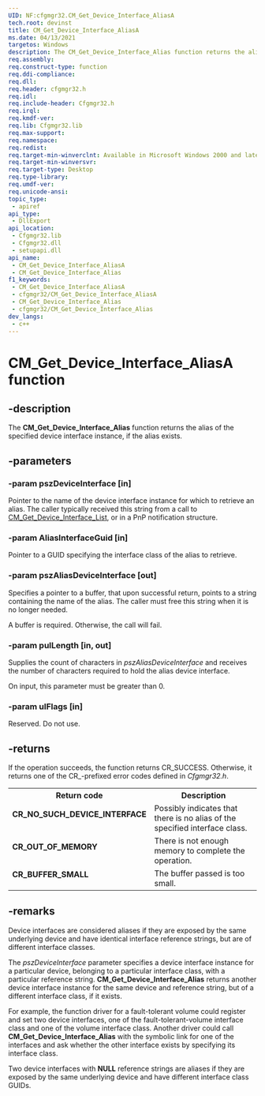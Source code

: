 ```yaml
---
UID: NF:cfgmgr32.CM_Get_Device_Interface_AliasA
tech.root: devinst 
title: CM_Get_Device_Interface_AliasA
ms.date: 04/13/2021
targetos: Windows
description: The CM_Get_Device_Interface_Alias function returns the alias of the specified device interface instance, if the alias exists.
req.assembly: 
req.construct-type: function
req.ddi-compliance: 
req.dll: 
req.header: cfgmgr32.h
req.idl: 
req.include-header: Cfgmgr32.h 
req.irql: 
req.kmdf-ver: 
req.lib: Cfgmgr32.lib
req.max-support: 
req.namespace: 
req.redist: 
req.target-min-winverclnt: Available in Microsoft Windows 2000 and later versions of Windows.
req.target-min-winversvr: 
req.target-type: Desktop 
req.type-library: 
req.umdf-ver: 
req.unicode-ansi: 
topic_type:
 - apiref
api_type:
 - DllExport
api_location:
 - Cfgmgr32.lib
 - Cfgmgr32.dll
 - setupapi.dll
api_name:
 - CM_Get_Device_Interface_AliasA
 - CM_Get_Device_Interface_Alias
f1_keywords:
 - CM_Get_Device_Interface_AliasA
 - cfgmgr32/CM_Get_Device_Interface_AliasA
 - CM_Get_Device_Interface_Alias
 - cfgmgr32/CM_Get_Device_Interface_Alias
dev_langs:
 - c++
---
```


# CM_Get_Device_Interface_AliasA function

## -description

The <b>CM_Get_Device_Interface_Alias</b> function returns the alias of the specified device interface instance, if the alias exists.

## -parameters

### -param pszDeviceInterface [in]

Pointer to the name of the device interface instance for which to retrieve an alias. The caller typically received this string from a call to <a href="/windows/desktop/api/cfgmgr32/nf-cfgmgr32-cm_get_device_interface_lista">CM_Get_Device_Interface_List</a>, or in a PnP notification structure.

### -param AliasInterfaceGuid [in]

Pointer to a GUID specifying the interface class of the alias to retrieve.

### -param pszAliasDeviceInterface [out]

Specifies a pointer to a buffer, that upon successful return, points to a string containing the name of the alias. The caller must free this string when it is no longer needed.

A buffer is required.  Otherwise, the call will fail.

### -param pulLength [in, out]

Supplies the count of characters in <i>pszAliasDeviceInterface</i> and receives the number of characters required to hold the alias device interface.

On input, this parameter must be greater than 0.

### -param ulFlags [in]

Reserved. Do not use.

## -returns

If the operation succeeds, the function returns CR_SUCCESS. Otherwise, it returns one of the CR_-prefixed error codes defined in <i>Cfgmgr32.h</i>.

<table>
<tr>
<th>Return code</th>
<th>Description</th>
</tr>
<tr>
<td width="40%">
<dl>
<dt><b>CR_NO_SUCH_DEVICE_INTERFACE</b></dt>
</dl>
</td>
<td width="60%">
Possibly indicates that there is no alias of the specified interface class.

</td>
</tr>
<tr>
<td width="40%">
<dl>
<dt><b>CR_OUT_OF_MEMORY</b></dt>
</dl>
</td>
<td width="60%">
There is not enough memory to complete the operation.

</td>
</tr>
<tr>
<td width="40%">
<dl>
<dt><b>CR_BUFFER_SMALL</b></dt>
</dl>
</td>
<td width="60%">
The buffer passed is too small.

</td>
</tr>
</table>

## -remarks

Device interfaces are considered aliases if they are exposed by the same underlying device and have identical interface reference strings, but are of different interface classes.

The <i>pszDeviceInterface</i> parameter specifies a device interface instance for a particular device, belonging to a particular interface class, with a particular reference string. <b>CM_Get_Device_Interface_Alias</b> returns another device interface instance for the same device and reference string, but of a different interface class, if it exists.

For example, the function driver for a fault-tolerant volume could register and set two device interfaces, one of the fault-tolerant-volume interface class and one of the volume interface class. Another driver could call <b>CM_Get_Device_Interface_Alias</b> with the symbolic link for one of the interfaces and ask whether the other interface exists by specifying its interface class.

Two device interfaces with <b>NULL</b> reference strings are aliases if they are exposed by the same underlying device and have different interface class GUIDs.
